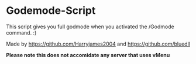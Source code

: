 # Godemode-Script
This script gives you full godmode when you activated the /Godmode command. :)

Made by https://github.com/Harryjames2004 and https://github.com/bluedll


**Please note this does not accomidate any server that uses vMenu**
